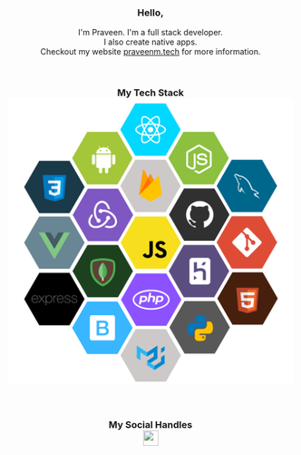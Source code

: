 <h3 align="center"> Hello, </h3>
<p align="center">
  I'm Praveen. I'm a full stack developer.<br> I also create native apps.<br> Checkout my website <a href="https://praveenm.tech">praveenm.tech</a> for more information.
</p>

<br>

<h3 align="center"> 
  My Tech Stack 
  <img src="https://github.com/PraveenM24/PraveenM24/blob/master/Techstack.png">
</h3>

<br>

<h3 align="center">
  <b>My Social Handles</b> <br>
  <a href="https://linktr.ee/Praveenm"><img src="https://img.icons8.com/color/452/linktree.png" width="27" height="27" align="center"></a> 
</h3>

